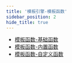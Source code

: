 ```yaml
---
title: '模板引擎-模板函数'
sidebar_position: 2
hide_title: true
---
```


- [模板函数-基础函数](output/goframe-v2.6-md/核心组件/模板引擎/模板引擎-模板函数/模板函数-基础函数)
- [模板函数-内置函数](output/goframe-v2.6-md/核心组件/模板引擎/模板引擎-模板函数/模板函数-内置函数)
- [模板函数-自定义函数](output/goframe-v2.6-md/核心组件/模板引擎/模板引擎-模板函数/模板函数-自定义函数)